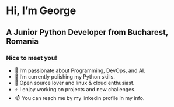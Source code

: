 # Hi, I’m George 
## A Junior Python Developer from Bucharest, Romania
### Nice to meet you! 
- 👀 I’m passionate about Programming, DevOps, and AI.  
- 🌱 I’m currently polishing my Python skills.
- 💞️ Open source lover and linux & cloud enthusiast.
- ⚡ I enjoy working on projects and new challenges.
- 📫 You can reach me by my linkedin profile in my info.


<!---
GeorgeAdrianC/GeorgeAdrianC is a ✨ special ✨ repository because its `README.md` (this file) appears on your GitHub profile.
You can click the Preview link to take a look at your changes.
--->
